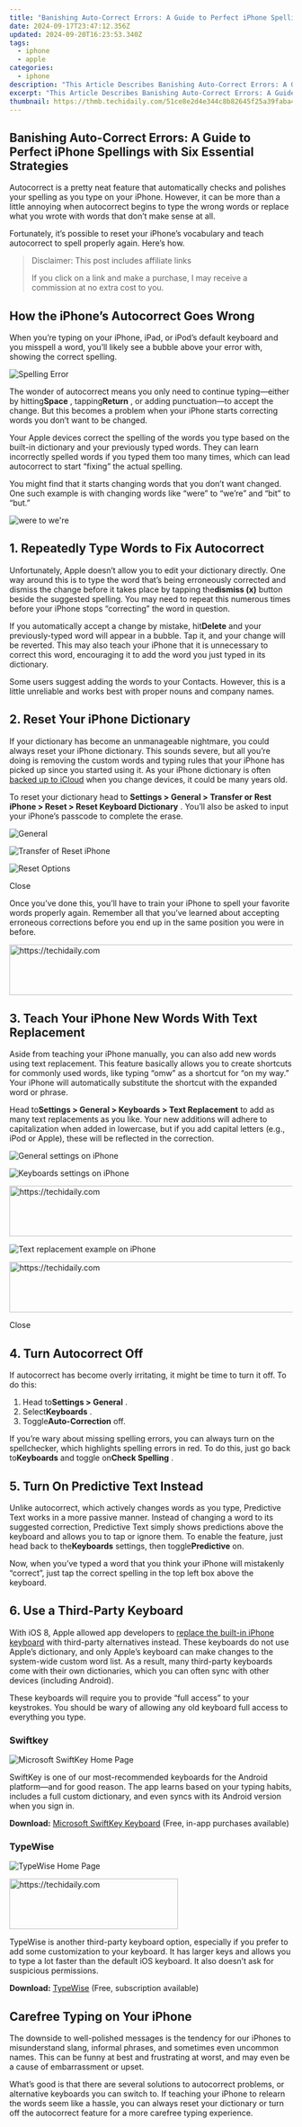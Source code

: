 ```yaml
---
title: "Banishing Auto-Correct Errors: A Guide to Perfect iPhone Spellings with Six Essential Strategies"
date: 2024-09-17T23:47:12.356Z
updated: 2024-09-20T16:23:53.340Z
tags:
  - iphone
  - apple
categories:
  - iphone
description: "This Article Describes Banishing Auto-Correct Errors: A Guide to Perfect iPhone Spellings with Six Essential Strategies"
excerpt: "This Article Describes Banishing Auto-Correct Errors: A Guide to Perfect iPhone Spellings with Six Essential Strategies"
thumbnail: https://thmb.techidaily.com/51ce8e2d4e344c8b82645f25a39faba4287a1c5da16a59ee967932588d09ef10.jpg
---
```


## Banishing Auto-Correct Errors: A Guide to Perfect iPhone Spellings with Six Essential Strategies

 Autocorrect is a pretty neat feature that automatically checks and polishes your spelling as you type on your iPhone. However, it can be more than a little annoying when autocorrect begins to type the wrong words or replace what you wrote with words that don’t make sense at all.

 Fortunately, it’s possible to reset your iPhone’s vocabulary and teach autocorrect to spell properly again. Here’s how.

>  Disclaimer: This post includes affiliate links
>
>  If you click on a link and make a purchase, I may receive a commission at no extra cost to you.
>

## How the iPhone’s Autocorrect Goes Wrong

 When you’re typing on your iPhone, iPad, or iPod’s default keyboard and you misspell a word, you’ll likely see a bubble above your error with, showing the correct spelling.

![Spelling Error](https://static1.makeuseofimages.com/wordpress/wp-content/uploads/2022/05/Spelling-Error.jpeg)

 The wonder of autocorrect means you only need to continue typing—either by hitting**Space** , tapping**Return** , or adding punctuation—to accept the change. But this becomes a problem when your iPhone starts correcting words you don’t want to be changed.

 Your Apple devices correct the spelling of the words you type based on the built-in dictionary and your previously typed words. They can learn incorrectly spelled words if you typed them too many times, which can lead autocorrect to start “fixing” the actual spelling.

 You might find that it starts changing words that you don’t want changed. One such example is with changing words like “were” to “we’re” and “bit” to “but.”

![were to we're](https://static1.makeuseofimages.com/wordpress/wp-content/uploads/2022/05/were-to-were.jpeg)

## 1\. Repeatedly Type Words to Fix Autocorrect

 Unfortunately, Apple doesn’t allow you to edit your dictionary directly. One way around this is to type the word that’s being erroneously corrected and dismiss the change before it takes place by tapping the**dismiss (x)** button beside the suggested spelling. You may need to repeat this numerous times before your iPhone stops “correcting” the word in question.

 If you automatically accept a change by mistake, hit**Delete** and your previously-typed word will appear in a bubble. Tap it, and your change will be reverted. This may also teach your iPhone that it is unnecessary to correct this word, encouraging it to add the word you just typed in its dictionary.

 Some users suggest adding the words to your Contacts. However, this is a little unreliable and works best with proper nouns and company names.

## 2\. Reset Your iPhone Dictionary

 If your dictionary has become an unmanageable nightmare, you could always reset your iPhone dictionary. This sounds severe, but all you’re doing is removing the custom words and typing rules that your iPhone has picked up since you started using it. As your iPhone dictionary is often [backed up to iCloud](https://www.makeuseof.com/tag/how-to-backup-iphone-ipad/) when you change devices, it could be many years old.

 To reset your dictionary head to **Settings > General > Transfer or Rest iPhone > Reset > Reset Keyboard Dictionary** . You’ll also be asked to input your iPhone’s passcode to complete the erase.

![General](https://static1.makeuseofimages.com/wordpress/wp-content/uploads/2022/05/General.jpeg)

![Transfer of Reset iPhone](https://static1.makeuseofimages.com/wordpress/wp-content/uploads/2022/05/Transfer-of-Reset-iPhone.jpeg)

![Reset Options](https://static1.makeuseofimages.com/wordpress/wp-content/uploads/2022/05/Reset-Options.jpeg)

Close

 Once you’ve done this, you’ll have to train your iPhone to spell your favorite words properly again. Remember all that you’ve learned about accepting erroneous corrections before you end up in the same position you were in before.

<!-- affiliate ads begin -->
<a href="https://aidotcom.pxf.io/c/5597632/2134503/19576" target="_top" id="2134503">
  <img src="//a.impactradius-go.com/display-ad/19576-2134503" border="0" alt="https://techidaily.com" width="728" height="90"/>
</a>
<img height="0" width="0" src="https://aidotcom.pxf.io/i/5597632/2134503/19576" style="position:absolute;visibility:hidden;" border="0" />
<!-- affiliate ads end -->

## 3\. Teach Your iPhone New Words With Text Replacement

 Aside from teaching your iPhone manually, you can also add new words using text replacement. This feature basically allows you to create shortcuts for commonly used words, like typing “omw” as a shortcut for “on my way.” Your iPhone will automatically substitute the shortcut with the expanded word or phrase.

 Head to**Settings > General > Keyboards > Text Replacement** to add as many text replacements as you like. Your new additions will adhere to capitalization when added in lowercase, but if you add capital letters (e.g., iPod or Apple), these will be reflected in the correction.

![General settings on iPhone](https://static1.makeuseofimages.com/wordpress/wp-content/uploads/2022/05/Keyboard-in-iPhone-1.jpeg)

![Keyboards settings on iPhone](https://static1.makeuseofimages.com/wordpress/wp-content/uploads/2022/05/Text-Replacement-in-Keyboard-Settings-1.jpeg)

<!-- affiliate ads begin -->
<a href="https://ephamedtechinc.pxf.io/c/5597632/2136625/26400" target="_top" id="2136625">
  <img src="//a.impactradius-go.com/display-ad/26400-2136625" border="0" alt="https://techidaily.com" width="728" height="90"/>
</a>
<img height="0" width="0" src="https://ephamedtechinc.pxf.io/i/5597632/2136625/26400" style="position:absolute;visibility:hidden;" border="0" />
<!-- affiliate ads end -->

![Text replacement example on iPhone](https://static1.makeuseofimages.com/wordpress/wp-content/uploads/2022/05/omw-shortcut-for-on-my-way-1.jpeg)

<!-- affiliate ads begin -->
<a href="https://appsumo.8odi.net/c/5597632/2130889/7443" target="_top" id="2130889">
  <img src="//a.impactradius-go.com/display-ad/7443-2130889" border="0" alt="https://techidaily.com" width="600" height="90"/>
</a>
<img height="0" width="0" src="https://appsumo.8odi.net/i/5597632/2130889/7443" style="position:absolute;visibility:hidden;" border="0" />
<!-- affiliate ads end -->

Close

## 4\. Turn Autocorrect Off

 If autocorrect has become overly irritating, it might be time to turn it off. To do this:

1. Head to**Settings > General** .
2. Select**Keyboards** .
3. Toggle**Auto-Correction** off.

 If you’re wary about missing spelling errors, you can always turn on the spellchecker, which highlights spelling errors in red. To do this, just go back to**Keyboards** and toggle on**Check Spelling** .

## 5\. Turn On Predictive Text Instead

 Unlike autocorrect, which actively changes words as you type, Predictive Text works in a more passive manner. Instead of changing a word to its suggested correction, Predictive Text simply shows predictions above the keyboard and allows you to tap or ignore them. To enable the feature, just head back to the**Keyboards** settings, then toggle**Predictive** on.

 Now, when you’ve typed a word that you think your iPhone will mistakenly “correct”, just tap the correct spelling in the top left box above the keyboard.

## 6\. Use a Third-Party Keyboard

 With iOS 8, Apple allowed app developers to [replace the built-in iPhone keyboard](https://www.makeuseof.com/how-to-add-use-remove-third-party-keyboard-iphone/) with third-party alternatives instead. These keyboards do not use Apple’s dictionary, and only Apple’s keyboard can make changes to the system-wide custom word list. As a result, many third-party keyboards come with their own dictionaries, which you can often sync with other devices (including Android).

 These keyboards will require you to provide “full access” to your keystrokes. You should be wary of allowing any old keyboard full access to everything you type.

### Swiftkey

![Microsoft SwiftKey Home Page](https://static1.makeuseofimages.com/wordpress/wp-content/uploads/2022/05/Microsoft-SwiftKey-Home-Page.jpeg)

 SwiftKey is one of our most-recommended keyboards for the Android platform—and for good reason. The app learns based on your typing habits, includes a full custom dictionary, and even syncs with its Android version when you sign in.

**Download:** [Microsoft SwiftKey Keyboard](https://apps.apple.com/app/swiftkey-keyboard/id911813648) (Free, in-app purchases available)

### TypeWise

![TypeWise Home Page](https://static1.makeuseofimages.com/wordpress/wp-content/uploads/2022/05/TypeWise-Home-Page.jpeg)

<!-- affiliate ads begin -->
<a href="https://homestyler.sjv.io/c/5597632/1943750/22993" target="_top" id="1943750">
  <img src="//a.impactradius-go.com/display-ad/22993-1943750" border="0" alt="https://techidaily.com" width="300" height="90"/>
</a>
<img height="0" width="0" src="https://homestyler.sjv.io/i/5597632/1943750/22993" style="position:absolute;visibility:hidden;" border="0" />
<!-- affiliate ads end -->

 TypeWise is another third-party keyboard option, especially if you prefer to add some customization to your keyboard. It has larger keys and allows you to type a lot faster than the default iOS keyboard. It also doesn’t ask for suspicious permissions.

**Download:** [TypeWise](https://apps.apple.com/app/typewise-keyboard/id1470215025) (Free, subscription available)

## Carefree Typing on Your iPhone

 The downside to well-polished messages is the tendency for our iPhones to misunderstand slang, informal phrases, and sometimes even uncommon names. This can be funny at best and frustrating at worst, and may even be a cause of embarrassment or upset.

 What’s good is that there are several solutions to autocorrect problems, or alternative keyboards you can switch to. If teaching your iPhone to relearn the words seem like a hassle, you can always reset your dictionary or turn off the autocorrect feature for a more carefree typing experience.

<ins class="adsbygoogle"
     style="display:block"
     data-ad-format="autorelaxed"
     data-ad-client="ca-pub-7571918770474297"
     data-ad-slot="1223367746"></ins>

<ins class="adsbygoogle"
     style="display:block"
     data-ad-client="ca-pub-7571918770474297"
     data-ad-slot="8358498916"
     data-ad-format="auto"
     data-full-width-responsive="true"></ins>



